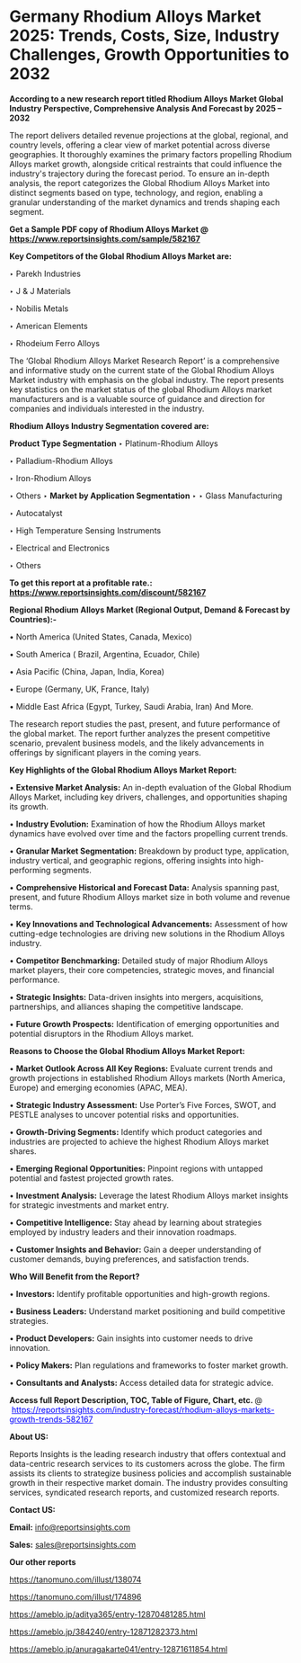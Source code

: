 # Germany Rhodium Alloys Market 2025: Trends, Costs, Size, Industry Challenges, Growth Opportunities to 2032

<strong>According to a new research report titled Rhodium Alloys Market Global Industry Perspective, Comprehensive Analysis And Forecast by 2025 – 2032</strong>

The report delivers detailed revenue projections at the global, regional, and country levels, offering a clear view of market potential across diverse geographies. It thoroughly examines the primary factors propelling Rhodium Alloys market growth, alongside critical restraints that could influence the industry's trajectory during the forecast period. To ensure an in-depth analysis, the report categorizes the Global Rhodium Alloys Market into distinct segments based on type, technology, and region, enabling a granular understanding of the market dynamics and trends shaping each segment.

<strong>Get a Sample PDF copy of Rhodium Alloys Market </strong><strong>@<a href=https://www.reportsinsights.com/sample/582167 style=color:#0000ff;> https://www.reportsinsights.com/sample/582167</a></strong></font>

<strong>Key Competitors of the Global Rhodium Alloys Market are:</strong>

‣ Parekh Industries

‣ J & J Materials

‣ Nobilis Metals

‣ American Elements

‣ Rhodeium Ferro Alloys

The ‘Global Rhodium Alloys Market Research Report’ is a comprehensive and informative study on the current state of the Global Rhodium Alloys Market industry with emphasis on the global industry. The report presents key statistics on the market status of the global Rhodium Alloys market manufacturers and is a valuable source of guidance and direction for companies and individuals interested in the industry.

<strong>Rhodium Alloys Industry Segmentation covered are:</strong>

<strong>Product Type Segmentation</strong>
‣
Platinum-Rhodium Alloys

‣ Palladium-Rhodium Alloys

‣ Iron-Rhodium Alloys

‣ Others
‣ 
<strong>Market by Application Segmentation</strong>
‣
‣  Glass Manufacturing

‣ Autocatalyst

‣ High Temperature Sensing Instruments

‣ Electrical and Electronics

‣ Others

<strong>To get this report at a profitable rate.: <a href=https://www.reportsinsights.com/discount/582167 style=color:#0000ff;>https://www.reportsinsights.com/discount/582167</a></strong></font>

<strong>Regional Rhodium Alloys Market (Regional Output, Demand &amp; Forecast by Countries):-</strong>

• North America (United States, Canada, Mexico)

• South America ( Brazil, Argentina, Ecuador, Chile)

• Asia Pacific (China, Japan, India, Korea)

• Europe (Germany, UK, France, Italy)

• Middle East Africa (Egypt, Turkey, Saudi Arabia, Iran) And More.

The research report studies the past, present, and future performance of the global market. The report further analyzes the present competitive scenario, prevalent business models, and the likely advancements in offerings by significant players in the coming years.

<strong>Key Highlights of the Global Rhodium Alloys Market Report:</strong>

• <strong>Extensive Market Analysis:</strong> An in-depth evaluation of the Global Rhodium Alloys Market, including key drivers, challenges, and opportunities shaping its growth.

• <strong>Industry Evolution:</strong> Examination of how the Rhodium Alloys market dynamics have evolved over time and the factors propelling current trends.

• <strong>Granular Market Segmentation:</strong> Breakdown by product type, application, industry vertical, and geographic regions, offering insights into high-performing segments.

• <strong>Comprehensive Historical and Forecast Data:</strong> Analysis spanning past, present, and future Rhodium Alloys market size in both volume and revenue terms.

• <strong>Key Innovations and Technological Advancements:</strong> Assessment of how cutting-edge technologies are driving new solutions in the Rhodium Alloys industry.

• <strong>Competitor Benchmarking:</strong> Detailed study of major Rhodium Alloys market players, their core competencies, strategic moves, and financial performance.

• <strong>Strategic Insights:</strong> Data-driven insights into mergers, acquisitions, partnerships, and alliances shaping the competitive landscape.

• <strong>Future Growth Prospects:</strong> Identification of emerging opportunities and potential disruptors in the Rhodium Alloys market.

<strong>Reasons to Choose the Global Rhodium Alloys Market Report:</strong>

• <strong>Market Outlook Across All Key Regions:</strong> Evaluate current trends and growth projections in established Rhodium Alloys markets (North America, Europe) and emerging economies (APAC, MEA).

• <strong>Strategic Industry Assessment:</strong> Use Porter’s Five Forces, SWOT, and PESTLE analyses to uncover potential risks and opportunities.

• <strong>Growth-Driving Segments:</strong> Identify which product categories and industries are projected to achieve the highest Rhodium Alloys market shares.

• <strong>Emerging Regional Opportunities:</strong> Pinpoint regions with untapped potential and fastest projected growth rates.

• <strong>Investment Analysis:</strong> Leverage the latest Rhodium Alloys market insights for strategic investments and market entry.

• <strong>Competitive Intelligence:</strong> Stay ahead by learning about strategies employed by industry leaders and their innovation roadmaps.

• <strong>Customer Insights and Behavior:</strong> Gain a deeper understanding of customer demands, buying preferences, and satisfaction trends.

<strong>Who Will Benefit from the Report?</strong>

• <strong>Investors:</strong> Identify profitable opportunities and high-growth regions.

• <strong>Business Leaders:</strong> Understand market positioning and build competitive strategies.

• <strong>Product Developers:</strong> Gain insights into customer needs to drive innovation.

• <strong>Policy Makers:</strong> Plan regulations and frameworks to foster market growth.

• <strong>Consultants and Analysts:</strong> Access detailed data for strategic advice.
</ul>
<strong>Access full Report Description, TOC, Table of Figure, Chart, etc. </strong>@  <a href=https://reportsinsights.com/industry-forecast/rhodium-alloys-markets-growth-trends-582167 style=color:#0000ff;>https://reportsinsights.com/industry-forecast/rhodium-alloys-markets-growth-trends-582167</a></font>

<strong><strong>About US</strong>:</strong>

Reports Insights is the leading research industry that offers contextual and data-centric research services to its customers across the globe. The firm assists its clients to strategize business policies and accomplish sustainable growth in their respective market domain. The industry provides consulting services, syndicated research reports, and customized research reports.

<strong>Contact US:</strong>

<p class=""""><b>Email:</b> <a href=mailto:info@reportsinsights.com>info@reportsinsights.com</a></p>
<p class=""""><b>Sales:</b> <a href=mailto:sales@reportsinsights.com>sales@reportsinsights.com</a></p>

<strong>Our other reports</strong>

<a href=https://tanomuno.com/illust/138074>https://tanomuno.com/illust/138074</a>

<a href=https://tanomuno.com/illust/174896>https://tanomuno.com/illust/174896</a>

<a href=https://ameblo.jp/aditya365/entry-12870481285.html>https://ameblo.jp/aditya365/entry-12870481285.html</a>

<a href=https://ameblo.jp/384240/entry-12871282373.html>https://ameblo.jp/384240/entry-12871282373.html</a>

<a href=https://ameblo.jp/anuragakarte041/entry-12871611854.html>https://ameblo.jp/anuragakarte041/entry-12871611854.html</a>
